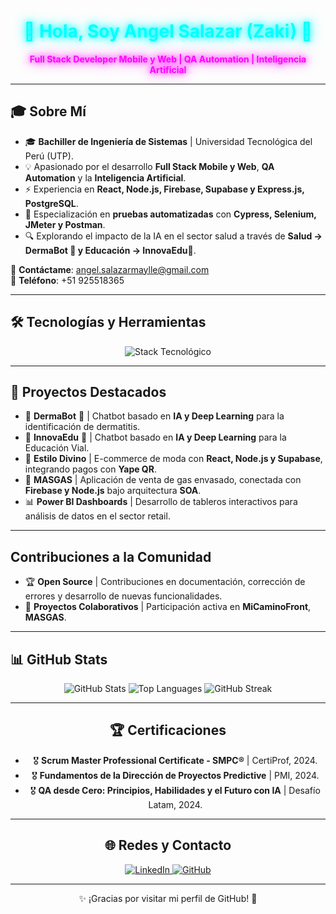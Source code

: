<div align="center">
  <h1 style="color: #00FFFF; text-shadow: 0 0 10px #00FFFF, 0 0 20px #00FFFF;">🚀 Hola, Soy Angel Salazar (Zaki) 🤖</h1>
  <p style="color: #FF00FF; text-shadow: 0 0 10px #FF00FF, 0 0 20px #FF00FF;"><strong>Full Stack Developer Mobile y Web | QA Automation | Inteligencia Artificial</strong></p>
</div>

---

## 🎓 Sobre Mí  

- 🎓 **Bachiller de Ingeniería de Sistemas** | Universidad Tecnológica del Perú (UTP).  
- 💡 Apasionado por el desarrollo **Full Stack Mobile y Web**, **QA Automation** y la **Inteligencia Artificial**.  
- ⚡ Experiencia en **React, Node.js, Firebase, Supabase y Express.js, PostgreSQL**.  
- 🧪 Especialización en **pruebas automatizadas** con **Cypress, Selenium, JMeter y Postman**.  
- 🔍 Explorando el impacto de la IA en el sector salud a través de **Salud -> DermaBot 🏥 y Educación -> InnovaEdu🏫**.  

📧 **Contáctame**: [angel.salazarmaylle@gmail.com](mailto:angel.salazarmaylle@gmail.com)  
📱 **Teléfono**: +51 925518365

---

## 🛠️ Tecnologías y Herramientas  

<div align="center">
  <img src="https://skillicons.dev/icons?i=react,nodejs,express,js,ts,py,selenium,cypress,mysql,postgres,sqlite,supabase,git,github,docker,linux,postman,azure,aws" alt="Stack Tecnológico" />
</div>

---

## 🚀 Proyectos Destacados  

- 🔹 **DermaBot** 🏥 | Chatbot basado en **IA y Deep Learning** para la identificación de dermatitis.
- 🔹 **InnovaEdu** 🏥 | Chatbot basado en **IA y Deep Learning** para la Educación Vial.
- 🛒 **Estilo Divino** | E-commerce de moda con **React, Node.js y Supabase**, integrando pagos con **Yape QR**.  
- 🔬 **MASGAS** | Aplicación de venta de gas envasado, conectada con **Firebase y Node.js** bajo arquitectura **SOA**.  
- 📊 **Power BI Dashboards** | Desarrollo de tableros interactivos para análisis de datos en el sector retail.  

---

## Contribuciones a la Comunidad  

- 🏆 **Open Source** | Contribuciones en documentación, corrección de errores y desarrollo de nuevas funcionalidades.  
- 🔗 **Proyectos Colaborativos** | Participación activa en **MiCaminoFront**, **MASGAS**.  

---

## 📊 GitHub Stats  

<div align="center">
  <img src="https://github-readme-stats.vercel.app/api?username=Angelzaki&show_icons=true&theme=radical" alt="GitHub Stats" />
  <img src="https://github-readme-stats.vercel.app/api/top-langs/?username=Angelzaki&layout=compact&theme=radical" alt="Top Languages" />
  <img src="https://github-readme-streak-stats.herokuapp.com?user=Angelzaki&theme=radical" alt="GitHub Streak" />

---

## 🏆 Certificaciones  

- 🎖 **Scrum Master Professional Certificate - SMPC®** | CertiProf, 2024.  
- 🎖 **Fundamentos de la Dirección de Proyectos Predictive** | PMI, 2024.  
- 🎖 **QA desde Cero: Principios, Habilidades y el Futuro con IA** | Desafío Latam, 2024.  

---

## 🌐 Redes y Contacto  

<div align="center">
  <a href="https://www.linkedin.com/in/angel-salazar-maylle-36236b198/" target="_blank">
    <img src="https://img.shields.io/badge/LinkedIn-0077B5?style=for-the-badge&logo=linkedin&logoColor=white" alt="LinkedIn">
  </a>
  <a href="https://github.com/Angelzaki" target="_blank">
    <img src="https://img.shields.io/badge/GitHub-181717?style=for-the-badge&logo=github&logoColor=white" alt="GitHub">
  </a>
</div>

---

✨ ¡Gracias por visitar mi perfil de GitHub! 🚀
